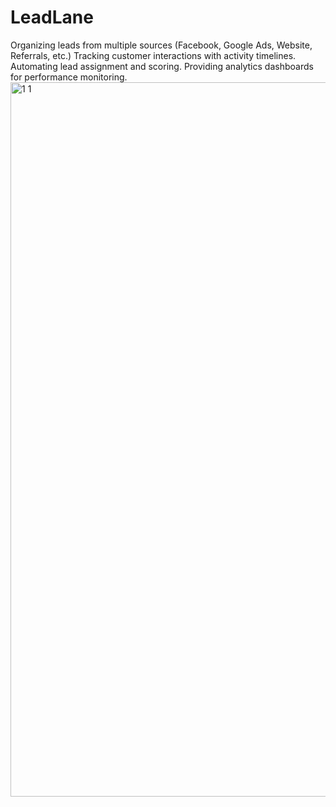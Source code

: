 # LeadLane
Organizing leads from multiple sources (Facebook, Google Ads, Website, Referrals, etc.)  Tracking customer interactions with activity timelines.  Automating lead assignment and scoring.  Providing analytics dashboards for performance monitoring.
<img width="1920" height="1143" alt="1 1" src="https://github.com/user-attachments/assets/4e387afa-f402-4a46-9bfb-87f2557f6776" />
